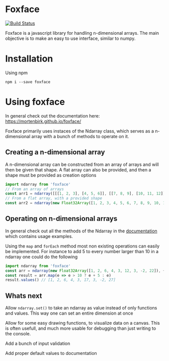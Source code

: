 # Foxface

[![Build Status](https://travis-ci.com/MortenBirk/foxface.svg?branch=master)](https://travis-ci.com/MortenBirk/foxface)

Foxface is a javascript library for handling n-dimensional arrays. The main objective is to make an easy to use interface, similar to numpy.

# Installation
Using npm

`npm i --save foxface`

# Using foxface
In general check out the documentation here: https://mortenbirk.github.io/foxface/

Foxface primarily uses instaces of the Ndarray class, which serves as a n-dimensional array with a bunch of methods to operate on it. 

## Creating a n-dimensional array
A n-dimensional array can be constructed from an array of arrays and will then be given that shape. A flat array can also be provided, and then a shape must be provided as creation options

```js
import ndarray from 'foxface'
// From an array of arrays
const arr1 = ndarray([[[1, 2, 3], [4, 5, 6]], [[7, 8, 9], [10, 11, 12]], [[13, 14, 15], [16, 17, 18]]])
// From a flat array, with a provided shape
const arr2 = ndarray(new Float32Array([1, 2, 3, 4, 5, 6, 7, 8, 9, 10, 11, 12, 13, 14, 15, 16, 17, 18]), {shape: [3, 2, 3]})
```

## Operating on n-dimensional arrays
In general check out all the methods of the Ndarray in the [documentation](https://mortenbirk.github.io/foxface/) which contains usage examples.

Using the `map` and `forEach` method most non existing operations can easily be implemented. For instance to add 5 to every number larger than 10 in a ndarray one could do the following

```js
import ndarray from 'foxface'
const arr = ndarray(new Float32Array([1, 2, 6, 4, 3, 12, 3, -2, 22]), {shape: [3, 3]})
const result = arr.map(e => e > 10 ? e + 5 : e)
result.values() // [1, 2, 6, 4, 3, 17, 3, -2, 27]
```

## Whats next

Allow `ndarray.set()` to take an ndarray as value instead of only functions and values. This way one can set an entire dimension at once

Allow for some easy drawing functions, to visualize data on a canvas. This is often usefull, and much more usable for debugging than just writing to the console.

Add a bunch of input validation

Add proper default values to documentation
